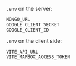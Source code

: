 `.env` on the server:
```
MONGO_URL
GOOGLE_CLIENT_SECRET 
GOOGLE_CLIENT_ID 
```

`.env` on the client side:
```
VITE_API_URL
VITE_MAPBOX_ACCESS_TOKEN
```
